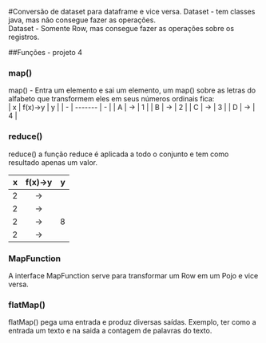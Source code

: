 
#Conversão de dataset para dataframe e vice versa.
Dataset<T> - tem classes java, mas não consegue fazer as operações.<br/>
Dataset<Row> - Somente Row, mas consegue fazer as operações sobre os registros. 

##Funções - projeto 4
### map()
map() - Entra um elemento e sai um elemento, um map() sobre as letras do alfabeto que transformem eles em seus números ordinais fica:<br/>
| x | f(x)->y | y |
| - | ------- | - |
| A | -> | 1 |
| B | -> | 2 |
| C | -> | 3 |
| D | -> | 4 |


### reduce()
reduce() a função reduce é aplicada a todo o conjunto e tem como resultado apenas um valor.<br/>

| x | f(x)->y | y |
| -: | :-------: | -: |
| 2 |  -> |  |
| 2 |  -> |  |
| 2 |  -> | 8 |
| 2 |  -> |  |
 

### MapFunction
A interface MapFunction serve para transformar um Row em um Pojo e vice versa.

### flatMap()
flatMap() pega uma entrada e produz diversas saídas.
Exemplo, ter como a entrada um texto e na saida a contagem de palavras do texto.

